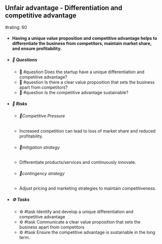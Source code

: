 ## Unfair advantage - Differentiation and competitive advantage
#rating: 60
- #### Having a unique value proposition and competitive advantage helps to differentiate the business from competitors, maintain market share, and ensure profitability.
- ##### 💭 Questions
  - 💭 #question Does the startup have a unique differentiation and competitive advantage?
  - 💭 #question Is there a clear value proposition that sets the business apart from competitors?
  - 💭 #question Is the competitive advantage sustainable?
- ##### 🚨 Risks
  - ###### 🚨Competitive Pressure
  - Increased competition can lead to loss of market share and reduced profitability.
  - ###### 🚨mitigation strategy
  - Differentiate products/services and continuously innovate.
  - ###### 🚨contingency strategy
  - Adjust pricing and marketing strategies to maintain competitiveness.
- ##### ⚙️ Tasks
  - ⚙️ #task Identify and develop a unique differentiation and competitive advantage
  - ⚙️ #task  Communicate a clear value proposition that sets the business apart from competitors
  - ⚙️ #task  Ensure the competitive advantage is sustainable in the long term.


